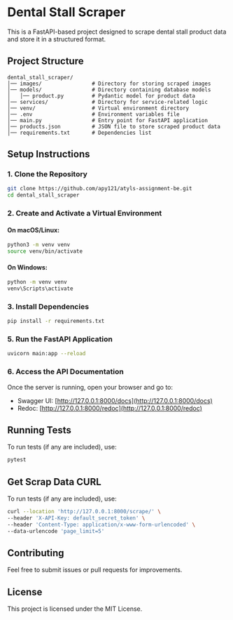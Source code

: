 # Dental Stall Scraper

This is a FastAPI-based project designed to scrape dental stall product data and store it in a structured format.

## Project Structure
```
dental_stall_scraper/
│── images/                # Directory for storing scraped images
│── models/                # Directory containing database models
│   │── product.py         # Pydantic model for product data
│── services/              # Directory for service-related logic
│── venv/                  # Virtual environment directory
│── .env                   # Environment variables file
│── main.py                # Entry point for FastAPI application
│── products.json          # JSON file to store scraped product data
│── requirements.txt       # Dependencies list
```

## Setup Instructions

### 1. Clone the Repository
```sh
git clone https://github.com/apy121/atyls-assignment-be.git
cd dental_stall_scraper
```

### 2. Create and Activate a Virtual Environment
#### On macOS/Linux:
```sh
python3 -m venv venv
source venv/bin/activate
```
#### On Windows:
```sh
python -m venv venv
venv\Scripts\activate
```

### 3. Install Dependencies
```sh
pip install -r requirements.txt
```

### 5. Run the FastAPI Application
```sh
uvicorn main:app --reload
```

### 6. Access the API Documentation
Once the server is running, open your browser and go to:
- Swagger UI: [http://127.0.0.1:8000/docs](http://127.0.0.1:8000/docs)
- Redoc: [http://127.0.0.1:8000/redoc](http://127.0.0.1:8000/redoc)


## Running Tests
To run tests (if any are included), use:
```sh
pytest
```

## Get Scrap Data CURL
To run tests (if any are included), use:
```sh
curl --location 'http://127.0.0.1:8000/scrape/' \
--header 'X-API-Key: default_secret_token' \
--header 'Content-Type: application/x-www-form-urlencoded' \
--data-urlencode 'page_limit=5'
```

## Contributing
Feel free to submit issues or pull requests for improvements.

## License
This project is licensed under the MIT License.

